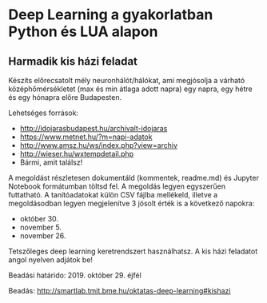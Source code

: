 # Deep Learning a gyakorlatban Python és LUA alapon
## Harmadik kis házi feladat

Készíts előrecsatolt mély neuronhálót/hálókat, ami megjósolja a várható középhőmérsékletet (max és min átlaga adott napra) egy napra, egy hétre és egy hónapra előre Budapesten. 

Lehetséges források: 
* http://idojarasbudapest.hu/archivalt-idojaras
* https://www.metnet.hu/?m=napi-adatok 
* http://www.amsz.hu/ws/index.php?view=archiv
* http://wieser.hu/wxtempdetail.php
* Bármi, amit találsz!

A megoldást részletesen dokumentáld (kommentek, readme.md) és Jupyter Notebook formátumban töltsd fel. A megoldás legyen egyszerűen futtatható.
A tanítóadatokat külön CSV fájlba mellékeld, illetve a megoldásodban legyen megjelenítve 3 jósolt érték is a következő napokra:
* október 30.
* november 5.
* november 26.

Tetszőleges deep learning keretrendszert használhatsz. A kis házi feladatot angol nyelven adjátok be!

Beadási határido: 2019. október 29. éjfél

Beadás: http://smartlab.tmit.bme.hu/oktatas-deep-learning#kishazi 
